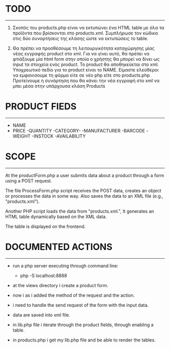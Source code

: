 # TODO
-------
1. Σκοπός του products.php είναι να εκτυπώνει ένα HTML table με όλα τα προϊόντα που βρίσκονται στο products.xml. 
Συμπλήρωσε τον κώδικα στις δύο συναρτήσεις της κλάσης ώστε να εκτυπώσεις το table.

2. Θα πρέπει να προσθέσουμε τη λειτουργικότητα καταχώρησης μίας νέας εγγραφής product στο xml. 
Για να γίνει αυτό, θα πρέπει να φτιάξουμε μία html form στην οποία ο χρήστης θα μπορεί να δίνει ως input τα στοιχεία ενός product.
Το product θα αποθηκεύεται στο xml. 
Υποχρεωτικό πεδίο για το product είναι το NAME.
Είμαστε ελεύθεροι να εμφανισουμε τη φόρμα είτε σε νέο php είτε στο products.php
Προτείνουμε η συνάρτηση που θα κάνει την νέα εγγραφή στο xml να μπει μέσα στην υπάρχουσα κλάση Products


# PRODUCT FIEDS
-------------

- NAME
- PRICE
-QUANTITY
-CATEGORY-
-MANUFACTURER
-BARCODE
-WEIGHT
-INSTOCK
-AVAILABILITY

# SCOPE
-------
At the productForm.php a user submits data about a product through a form using a POST request.


The file ProcessForm.php script receives the POST data, creates an object or processes the data in some way.
Also  saves the data to an XML file (e.g., "products.xml").

Another PHP script loads the data from "products.xml.",
It generates an HTML table dynamically based on the XML data.

The table is displayed on the frontend.

# DOCUMENTED ACTIONS
---------

- run a php server executing through command line: 
    - php -S localhost:8888

- at the views directory i create a product form.
- now i as i added the method of the request and the action.
- i need to handle the send request of the form with the input data.
- data are saved into xml file.
- in lib.php file i iterate through the product fields, through enabling a table.
- in products.php i get my lib.php file and be able to render the tables.

